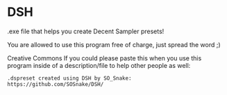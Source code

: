 # DSH
.exe file that helps you create Decent Sampler presets!

You are allowed to use this program free of charge, just spread the word ;)

Creative Commons
If you could please paste this when you use this program inside of a description/file to help other people as well:

`
.dspreset created using DSH by SO_Snake: https://github.com/SOSnake/DSH/
`
